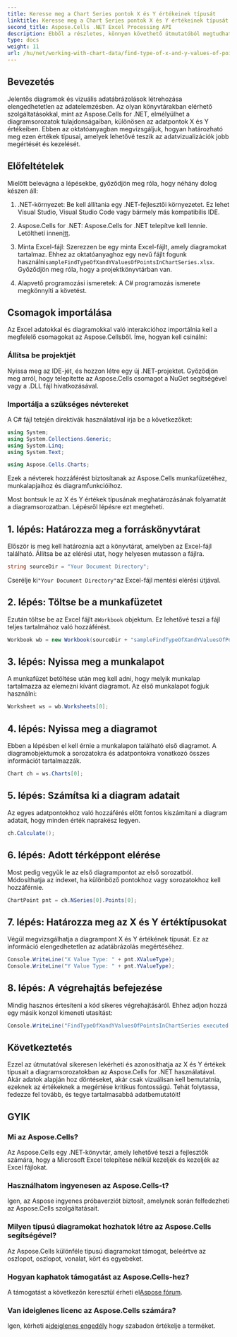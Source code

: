 ```yaml
---
title: Keresse meg a Chart Series pontok X és Y értékeinek típusát
linktitle: Keresse meg a Chart Series pontok X és Y értékeinek típusát
second_title: Aspose.Cells .NET Excel Processing API
description: Ebből a részletes, könnyen követhető útmutatóból megtudhatja, hogyan találhatja meg az X és Y értékek típusait a diagramsorozatokban az Aspose.Cells for .NET segítségével.
type: docs
weight: 11
url: /hu/net/working-with-chart-data/find-type-of-x-and-y-values-of-points-in-chart-series/
---
```

## Bevezetés

Jelentős diagramok és vizuális adatábrázolások létrehozása elengedhetetlen az adatelemzésben. Az olyan könyvtárakban elérhető szolgáltatásokkal, mint az Aspose.Cells for .NET, elmélyülhet a diagramsorozatok tulajdonságaiban, különösen az adatpontok X és Y értékeiben. Ebben az oktatóanyagban megvizsgáljuk, hogyan határozható meg ezen értékek típusai, amelyek lehetővé teszik az adatvizualizációk jobb megértését és kezelését.

## Előfeltételek

Mielőtt belevágna a lépésekbe, győződjön meg róla, hogy néhány dolog készen áll:

1. .NET-környezet: Be kell állítania egy .NET-fejlesztői környezetet. Ez lehet Visual Studio, Visual Studio Code vagy bármely más kompatibilis IDE.
   
2.  Aspose.Cells for .NET: Aspose.Cells for .NET telepítve kell lennie. Letöltheti innen[itt](https://releases.aspose.com/cells/net/).

3. Minta Excel-fájl: Szerezzen be egy minta Excel-fájlt, amely diagramokat tartalmaz. Ehhez az oktatóanyaghoz egy nevű fájlt fogunk használni`sampleFindTypeOfXandYValuesOfPointsInChartSeries.xlsx`. Győződjön meg róla, hogy a projektkönyvtárban van.

4. Alapvető programozási ismeretek: A C# programozás ismerete megkönnyíti a követést.

## Csomagok importálása

Az Excel adatokkal és diagramokkal való interakcióhoz importálnia kell a megfelelő csomagokat az Aspose.Cellsből. Íme, hogyan kell csinálni:

### Állítsa be projektjét

Nyissa meg az IDE-jét, és hozzon létre egy új .NET-projektet. Győződjön meg arról, hogy telepítette az Aspose.Cells csomagot a NuGet segítségével vagy a .DLL fájl hivatkozásával.

### Importálja a szükséges névtereket

A C# fájl tetején direktívák használatával írja be a következőket:

```csharp
using System;
using System.Collections.Generic;
using System.Linq;
using System.Text;

using Aspose.Cells.Charts;
```

Ezek a névterek hozzáférést biztosítanak az Aspose.Cells munkafüzetéhez, munkalapjaihoz és diagramfunkcióihoz.

Most bontsuk le az X és Y értékek típusának meghatározásának folyamatát a diagramsorozatban. Lépésről lépésre ezt megteheti.

## 1. lépés: Határozza meg a forráskönyvtárat

Először is meg kell határoznia azt a könyvtárat, amelyben az Excel-fájl található. Állítsa be az elérési utat, hogy helyesen mutasson a fájlra.

```csharp
string sourceDir = "Your Document Directory";
```

 Cserélje ki`"Your Document Directory"`az Excel-fájl mentési elérési útjával.

## 2. lépés: Töltse be a munkafüzetet

 Ezután töltse be az Excel fájlt a`Workbook` objektum. Ez lehetővé teszi a fájl teljes tartalmához való hozzáférést.

```csharp
Workbook wb = new Workbook(sourceDir + "sampleFindTypeOfXandYValuesOfPointsInChartSeries.xlsx");
```

## 3. lépés: Nyissa meg a munkalapot

A munkafüzet betöltése után meg kell adni, hogy melyik munkalap tartalmazza az elemezni kívánt diagramot. Az első munkalapot fogjuk használni:

```csharp
Worksheet ws = wb.Worksheets[0];
```

## 4. lépés: Nyissa meg a diagramot

Ebben a lépésben el kell érnie a munkalapon található első diagramot. A diagramobjektumok a sorozatokra és adatpontokra vonatkozó összes információt tartalmazzák.

```csharp
Chart ch = ws.Charts[0];
```

## 5. lépés: Számítsa ki a diagram adatait

Az egyes adatpontokhoz való hozzáférés előtt fontos kiszámítani a diagram adatait, hogy minden érték naprakész legyen.

```csharp
ch.Calculate();
```

## 6. lépés: Adott térképpont elérése

Most pedig vegyük le az első diagrampontot az első sorozatból. Módosíthatja az indexet, ha különböző pontokhoz vagy sorozatokhoz kell hozzáférnie.

```csharp
ChartPoint pnt = ch.NSeries[0].Points[0];
```

## 7. lépés: Határozza meg az X és Y értéktípusokat

Végül megvizsgálhatja a diagrampont X és Y értékének típusát. Ez az információ elengedhetetlen az adatábrázolás megértéséhez.

```csharp
Console.WriteLine("X Value Type: " + pnt.XValueType);
Console.WriteLine("Y Value Type: " + pnt.YValueType);
```

## 8. lépés: A végrehajtás befejezése

Mindig hasznos értesíteni a kód sikeres végrehajtásáról. Ehhez adjon hozzá egy másik konzol kimeneti utasítást:

```csharp
Console.WriteLine("FindTypeOfXandYValuesOfPointsInChartSeries executed successfully.");
```

## Következtetés

Ezzel az útmutatóval sikeresen lekérheti és azonosíthatja az X és Y értékek típusait a diagramsorozatokban az Aspose.Cells for .NET használatával. Akár adatok alapján hoz döntéseket, akár csak vizuálisan kell bemutatnia, ezeknek az értékeknek a megértése kritikus fontosságú. Tehát folytassa, fedezze fel tovább, és tegye tartalmasabbá adatbemutatóit!

## GYIK

### Mi az Aspose.Cells?
Az Aspose.Cells egy .NET-könyvtár, amely lehetővé teszi a fejlesztők számára, hogy a Microsoft Excel telepítése nélkül kezeljék és kezeljék az Excel fájlokat.

### Használhatom ingyenesen az Aspose.Cells-t?
Igen, az Aspose ingyenes próbaverziót biztosít, amelynek során felfedezheti az Aspose.Cells szolgáltatásait.

### Milyen típusú diagramokat hozhatok létre az Aspose.Cells segítségével?
Az Aspose.Cells különféle típusú diagramokat támogat, beleértve az oszlopot, oszlopot, vonalat, kört és egyebeket.

### Hogyan kaphatok támogatást az Aspose.Cells-hez?
 A támogatást a következőn keresztül érheti el[Aspose fórum](https://forum.aspose.com/c/cells/9).

### Van ideiglenes licenc az Aspose.Cells számára?
 Igen, kérheti a[ideiglenes engedély](https://purchase.aspose.com/temporary-license/) hogy szabadon értékelje a terméket.
